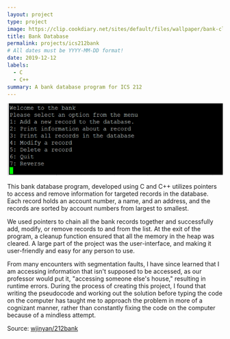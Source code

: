 ```yaml
---
layout: project
type: project
image: https://clip.cookdiary.net/sites/default/files/wallpaper/bank-clipart/473846/bank-clipart-retail-banking-473846-8146448.png
title: Bank Database
permalink: projects/ics212bank
# All dates must be YYYY-MM-DD format!
date: 2019-12-12
labels:
  - C
  - C++
summary: A bank database program for ICS 212
---
```


<img class="ui middle aligned rounded image" src="/images/bankterminal.png">

This bank database program, developed using C and C++ utilizes pointers to access and remove information for targeted records in the database. Each record holds an account number, a name, and an address, and the records are sorted by account numbers from largest to smallest. 

We used pointers to chain all the bank records together and successfully add, modify, or remove records to and from the list. At the exit of the program, a cleanup function ensured that all the memory in the heap was cleared. A large part of the project was the user-interface, and making it user-friendly and easy for any person to use. 

From many encounters with segmentation faults, I have since learned that I am accessing information that isn't supposed to be accessed, as our professor would put it, "accessing someone else's house," resulting in runtime errors. During the process of creating this project, I found that writing the pseudocode and working out the solution before typing the code on the computer has taught me to approach the problem in more of a cognizant manner, rather than constantly fixing the code on the computer because of a mindless attempt. 

Source: <a href="https://github.com/wjinyan/212bank"><i class="large github icon "></i>wjinyan/212bank</a>


